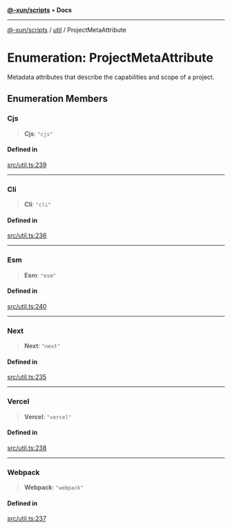 [**@-xun/scripts**](../../README.md) • **Docs**

***

[@-xun/scripts](../../README.md) / [util](../README.md) / ProjectMetaAttribute

# Enumeration: ProjectMetaAttribute

Metadata attributes that describe the capabilities and scope of a project.

## Enumeration Members

### Cjs

> **Cjs**: `"cjs"`

#### Defined in

[src/util.ts:239](https://github.com/Xunnamius/xscripts/blob/7364616ea349761591231a3547bd697ec67ed34b/src/util.ts#L239)

***

### Cli

> **Cli**: `"cli"`

#### Defined in

[src/util.ts:236](https://github.com/Xunnamius/xscripts/blob/7364616ea349761591231a3547bd697ec67ed34b/src/util.ts#L236)

***

### Esm

> **Esm**: `"esm"`

#### Defined in

[src/util.ts:240](https://github.com/Xunnamius/xscripts/blob/7364616ea349761591231a3547bd697ec67ed34b/src/util.ts#L240)

***

### Next

> **Next**: `"next"`

#### Defined in

[src/util.ts:235](https://github.com/Xunnamius/xscripts/blob/7364616ea349761591231a3547bd697ec67ed34b/src/util.ts#L235)

***

### Vercel

> **Vercel**: `"vercel"`

#### Defined in

[src/util.ts:238](https://github.com/Xunnamius/xscripts/blob/7364616ea349761591231a3547bd697ec67ed34b/src/util.ts#L238)

***

### Webpack

> **Webpack**: `"webpack"`

#### Defined in

[src/util.ts:237](https://github.com/Xunnamius/xscripts/blob/7364616ea349761591231a3547bd697ec67ed34b/src/util.ts#L237)
